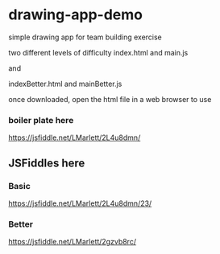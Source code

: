 # drawing-app-demo
simple drawing app for team building exercise 

two different levels of difficulty
index.html and main.js 

and 

indexBetter.html and mainBetter.js


once downloaded, open the html file in a web browser to use

### boiler plate here 
https://jsfiddle.net/LMarlett/2L4u8dmn/

## JSFiddles here
### Basic 
https://jsfiddle.net/LMarlett/2L4u8dmn/23/

### Better
https://jsfiddle.net/LMarlett/2gzvb8rc/

